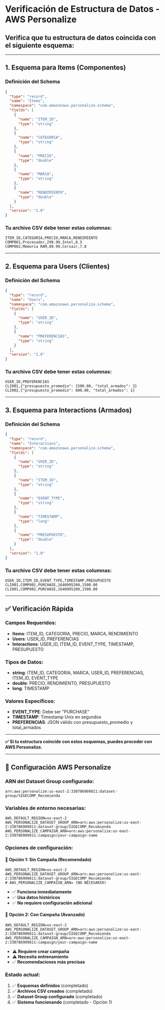 # Verificación de Estructura de Datos - AWS Personalize

## Verifica que tu estructura de datos coincida con el siguiente esquema:

---

## 1. Esquema para Items (Componentes)

### Definición del Schema
```json
{
  "type": "record",
  "name": "Items",
  "namespace": "com.amazonaws.personalize.schema",
  "fields": [
    {
      "name": "ITEM_ID",
      "type": "string"
    },
    {
      "name": "CATEGORIA",
      "type": "string"
    },
    {
      "name": "PRECIO",
      "type": "double"
    },
    {
      "name": "MARCA",
      "type": "string"
    },
    {
      "name": "RENDIMIENTO",
      "type": "double"
    }
  ],
  "version": "1.0"
}
```

### Tu archivo CSV debe tener estas columnas:
```csv
ITEM_ID,CATEGORIA,PRECIO,MARCA,RENDIMIENTO
COMP001,Procesador,299.99,Intel,8.5
COMP002,Memoria RAM,89.99,Corsair,7.8
```

---

## 2. Esquema para Users (Clientes)

### Definición del Schema
```json
{
  "type": "record",
  "name": "Users",
  "namespace": "com.amazonaws.personalize.schema",
  "fields": [
    {
      "name": "USER_ID",
      "type": "string"
    },
    {
      "name": "PREFERENCIAS",
      "type": "string"
    }
  ],
  "version": "1.0"
}
```

### Tu archivo CSV debe tener estas columnas:
```csv
USER_ID,PREFERENCIAS
CLI001,{"presupuesto_promedio": 1500.00, "total_armados": 3}
CLI002,{"presupuesto_promedio": 800.00, "total_armados": 1}
```

---

## 3. Esquema para Interactions (Armados)

### Definición del Schema
```json
{
  "type": "record",
  "name": "Interactions",
  "namespace": "com.amazonaws.personalize.schema",
  "fields": [
    {
      "name": "USER_ID",
      "type": "string"
    },
    {
      "name": "ITEM_ID",
      "type": "string"
    },
    {
      "name": "EVENT_TYPE",
      "type": "string"
    },
    {
      "name": "TIMESTAMP",
      "type": "long"
    },
    {
      "name": "PRESUPUESTO",
      "type": "double"
    }
  ],
  "version": "1.0"
}
```

### Tu archivo CSV debe tener estas columnas:
```csv
USER_ID,ITEM_ID,EVENT_TYPE,TIMESTAMP,PRESUPUESTO
CLI001,COMP001,PURCHASE,1640995200,1500.00
CLI001,COMP002,PURCHASE,1640995200,1500.00
```

---

## ✅ Verificación Rápida

### Campos Requeridos:
- **Items**: ITEM_ID, CATEGORIA, PRECIO, MARCA, RENDIMIENTO
- **Users**: USER_ID, PREFERENCIAS  
- **Interactions**: USER_ID, ITEM_ID, EVENT_TYPE, TIMESTAMP, PRESUPUESTO

### Tipos de Datos:
- **string**: ITEM_ID, CATEGORIA, MARCA, USER_ID, PREFERENCIAS, ITEM_ID, EVENT_TYPE
- **double**: PRECIO, RENDIMIENTO, PRESUPUESTO
- **long**: TIMESTAMP

### Valores Específicos:
- **EVENT_TYPE**: Debe ser "PURCHASE"
- **TIMESTAMP**: Timestamp Unix en segundos
- **PREFERENCIAS**: JSON válido con presupuesto_promedio y total_armados

---

**✅ Si tu estructura coincide con estos esquemas, puedes proceder con AWS Personalize.**

---

## 🔧 Configuración AWS Personalize

### ARN del Dataset Group configurado:
```
arn:aws:personalize:us-east-2:330786909811:dataset-group/SIGECOMP_Recomienda
```

### Variables de entorno necesarias:
```env
AWS_DEFAULT_REGION=us-east-2
AWS_PERSONALIZE_DATASET_GROUP_ARN=arn:aws:personalize:us-east-2:330786909811:dataset-group/SIGECOMP_Recomienda
AWS_PERSONALIZE_CAMPAIGN_ARN=arn:aws:personalize:us-east-2:330786909811:campaign/your-campaign-name
```

### Opciones de configuración:

#### 🚀 **Opción 1: Sin Campaña (Recomendado)**
```env
AWS_DEFAULT_REGION=us-east-2
AWS_PERSONALIZE_DATASET_GROUP_ARN=arn:aws:personalize:us-east-2:330786909811:dataset-group/SIGECOMP_Recomienda
# AWS_PERSONALIZE_CAMPAIGN_ARN= (NO NECESARIO)
```
- ✅ **Funciona inmediatamente**
- ✅ **Usa datos históricos**
- ✅ **No requiere configuración adicional**

#### 🔧 **Opción 2: Con Campaña (Avanzado)**
```env
AWS_DEFAULT_REGION=us-east-2
AWS_PERSONALIZE_DATASET_GROUP_ARN=arn:aws:personalize:us-east-2:330786909811:dataset-group/SIGECOMP_Recomienda
AWS_PERSONALIZE_CAMPAIGN_ARN=arn:aws:personalize:us-east-2:330786909811:campaign/your-campaign-name
```
- ⚠️ **Requiere crear campaña**
- ⚠️ **Necesita entrenamiento**
- ✅ **Recomendaciones más precisas**

### Estado actual:
1. ✅ **Esquemas definidos** (completado)
2. ✅ **Archivos CSV creados** (completado)
3. ✅ **Dataset Group configurado** (completado)
4. ✅ **Sistema funcionando** (completado - Opción 1) 